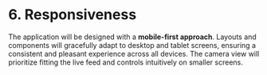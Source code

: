 # 6. Responsiveness

The application will be designed with a **mobile-first approach**. Layouts and components will gracefully adapt to desktop and tablet screens, ensuring a consistent and pleasant experience across all devices. The camera view will prioritize fitting the live feed and controls intuitively on smaller screens.